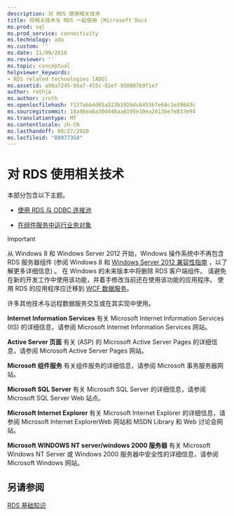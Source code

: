 ```yaml
---
description: 对 RDS 使用相关技术
title: 将相关技术与 RDS 一起使用 |Microsoft Docs
ms.prod: sql
ms.prod_service: connectivity
ms.technology: ado
ms.custom: ''
ms.date: 11/09/2018
ms.reviewer: ''
ms.topic: conceptual
helpviewer_keywords:
- RDS related technologies [ADO]
ms.assetid: a98a7245-06a7-455c-82ef-950807b9f1e7
author: rothja
ms.author: jroth
ms.openlocfilehash: f137abb4d65a523b1926dc6455b7e68c1e39043c
ms.sourcegitcommit: 18a98ea6a30d448aa6195e10ea2413be7e837e94
ms.translationtype: MT
ms.contentlocale: zh-CN
ms.lasthandoff: 08/27/2020
ms.locfileid: "88977358"
---
```

# <a name="using-related-technologies-with-rds"></a>对 RDS 使用相关技术
本部分包含以下主题。  
  
-   [使用 RDS 与 ODBC 连接池](./using-rds-with-odbc-connection-pooling.md)  
  
-   [在组件服务中运行业务对象](./running-business-objects-in-component-services.md)  
  
> [!IMPORTANT]
>  从 Windows 8 和 Windows Server 2012 开始，Windows 操作系统中不再包含 RDS 服务器组件 (参阅 Windows 8 和 [Windows Server 2012 兼容性指南](https://www.microsoft.com/download/details.aspx?id=27416) ，以了解更多详细信息) 。 在 Windows 的未来版本中将删除 RDS 客户端组件。 请避免在新的开发工作中使用该功能，并着手修改当前还在使用该功能的应用程序。 使用 RDS 的应用程序应迁移到 [WCF 数据服务](https://go.microsoft.com/fwlink/?LinkId=199565)。  
  
 许多其他技术与远程数据服务交互或在其实现中使用。  
  
 **Internet Information Services** 有关 Microsoft Internet Information Services (IIS) 的详细信息，请参阅 Microsoft Internet Information Services 网站。  
  
 **Active Server 页面** 有关 (ASP) 的 Microsoft Active Server Pages 的详细信息，请参阅 Microsoft Active Server Pages 网站。  
  
 **Microsoft 组件服务** 有关组件服务的详细信息，请参阅 Microsoft 事务服务器网站。  
  
 **Microsoft SQL Server** 有关 Microsoft SQL Server 的详细信息，请参阅 Microsoft SQL Server Web 站点。  
  
 **Microsoft Internet Explorer** 有关 Microsoft Internet Explorer 的详细信息，请参阅 Microsoft Internet ExplorerWeb 网站和 MSDN Library 和 Web 讨论会网站。  
  
 **Microsoft WINDOWS NT server/windows 2000 服务器** 有关 Microsoft Windows NT Server 或 Windows 2000 服务器中安全性的详细信息，请参阅 Microsoft Windows 网站。  
  
## <a name="see-also"></a>另请参阅  
 [RDS 基础知识](./rds-fundamentals.md)